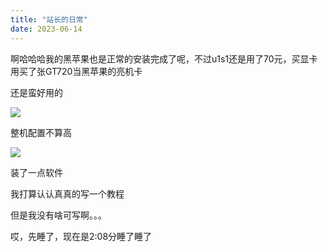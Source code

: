 ```yaml
---
title: "站长的日常"
date: 2023-06-14
---
```


啊哈哈哈我的黑苹果也是正常的安装完成了呢，不过u1s1还是用了70元，买显卡用买了张GT720当黑苹果的亮机卡

还是蛮好用的

![](images/image.png)

整机配置不算高

![](images/image-1-1024x458.png)

装了一点软件

我打算认认真真的写一个教程

但是我没有啥可写啊。。。

哎，先睡了，现在是2:08分睡了睡了
